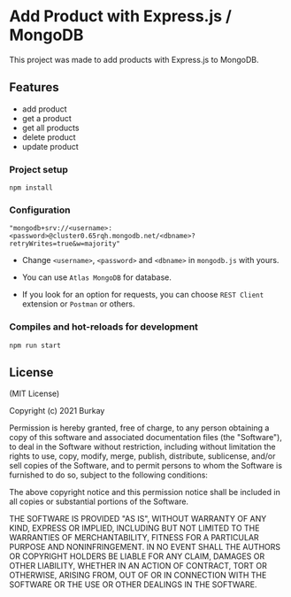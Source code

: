 # Add Product with Express.js / MongoDB

This project was made to add products with Express.js to MongoDB.

## Features

- add product
- get a product
- get all products
- delete product
- update product

### Project setup

```
npm install
```

### Configuration

```
"mongodb+srv://<username>:<password>@cluster0.65rqh.mongodb.net/<dbname>?retryWrites=true&w=majority"
```

- Change `<username>`, `<password>` and `<dbname>` in `mongodb.js` with yours.

- You can use `Atlas MongoDB` for database.

- If you look for an option for requests, you can choose `REST Client` extension or `Postman` or others.

### Compiles and hot-reloads for development

```
npm run start
```

## License

(MIT License)

Copyright (c) 2021 Burkay

Permission is hereby granted, free of charge, to any person obtaining a copy
of this software and associated documentation files (the "Software"), to deal
in the Software without restriction, including without limitation the rights
to use, copy, modify, merge, publish, distribute, sublicense, and/or sell
copies of the Software, and to permit persons to whom the Software is
furnished to do so, subject to the following conditions:

The above copyright notice and this permission notice shall be included in all
copies or substantial portions of the Software.

THE SOFTWARE IS PROVIDED "AS IS", WITHOUT WARRANTY OF ANY KIND, EXPRESS OR
IMPLIED, INCLUDING BUT NOT LIMITED TO THE WARRANTIES OF MERCHANTABILITY,
FITNESS FOR A PARTICULAR PURPOSE AND NONINFRINGEMENT. IN NO EVENT SHALL THE
AUTHORS OR COPYRIGHT HOLDERS BE LIABLE FOR ANY CLAIM, DAMAGES OR OTHER
LIABILITY, WHETHER IN AN ACTION OF CONTRACT, TORT OR OTHERWISE, ARISING FROM,
OUT OF OR IN CONNECTION WITH THE SOFTWARE OR THE USE OR OTHER DEALINGS IN THE
SOFTWARE.
